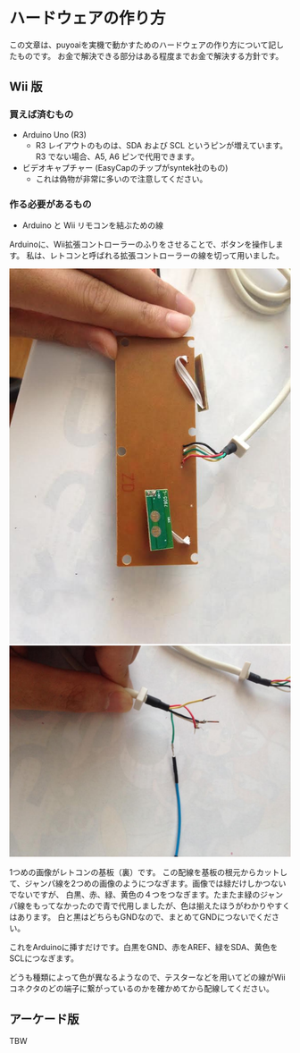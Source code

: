 # ハードウェアの作り方

この文章は、puyoaiを実機で動かすためのハードウェアの作り方について記したものです。
お金で解決できる部分はある程度までお金で解決する方針です。

## Wii 版

### 買えば済むもの
- Arduino Uno (R3)
  - R3 レイアウトのものは、SDA および SCL というピンが増えています。R3 でない場合、A5, A6 ピンで代用できます。
- ビデオキャプチャー (EasyCapのチップがsyntek社のもの)
  - これは偽物が非常に多いので注意してください。

### 作る必要があるもの
- Arduino と Wii リモコンを結ぶための線

Arduinoに、Wii拡張コントローラーのふりをさせることで、ボタンを操作します。
私は、レトコンと呼ばれる拡張コントローラーの線を切って用いました。

![controller-1.jpg](controller-1.jpg)
![controller-2.jpg](controller-2.jpg)

1つめの画像がレトコンの基板（裏）です。
この配線を基板の根元からカットして、ジャンパ線を2つめの画像のようにつなぎます。画像では緑だけしかつないでないですが、
白黒、赤、緑、黄色の４つをつなぎます。たまたま緑のジャンパ線をもってなかったので青で代用しましたが、色は揃えたほうがわかりやすくはあります。
白と黒はどちらもGNDなので、まとめてGNDにつないでください。

これをArduinoに挿すだけです。白黒をGND、赤をAREF、緑をSDA、黄色をSCLにつなぎます。

どうも種類によって色が異なるようなので、テスターなどを用いてどの線がWiiコネクタのどの端子に繋がっているのかを確かめてから配線してください。

## アーケード版

TBW
